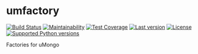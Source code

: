 # umfactory

[![Build Status](https://travis-ci.org/noirbizarre/umfactory.svg?branch=master)](https://travis-ci.org/noirbizarre/umfactory)
[![Maintainability](https://api.codeclimate.com/v1/badges/d170297fa4ad477af1f0/maintainability)](https://codeclimate.com/github/noirbizarre/umfactory/maintainability)
[![Test Coverage](https://api.codeclimate.com/v1/badges/d170297fa4ad477af1f0/test_coverage)](https://codeclimate.com/github/noirbizarre/umfactory/test_coverage)
[![Last version](https://img.shields.io/pypi/v/umfactory.svg)](https://pypi.python.org/pypi/umfactory)
[![License](https://img.shields.io/pypi/l/umfactory.svg)](https://pypi.python.org/pypi/umfactory)
[![Supported Python versions](https://img.shields.io/pypi/pyversions/umfactory.svg)](https://pypi.python.org/pypi/umfactory)


Factories for uMongo

